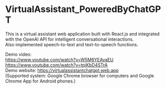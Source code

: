 # VirtualAssistant_PoweredByChatGPT
 This is a virtual assistant web application built with React.js and integrated with the OpenAI API for intelligent conversational interactions.
 <br />Also implemented speech-to-text and text-to-speech functions.
 
 Demo video:  <br />
 https://www.youtube.com/watch?v=W5M6YEAvaEU <br />
 https://www.youtube.com/watch?v=tpiKbD4STrA <br />
 Demo website: https://virtualassistantchatgpt.web.app <br />
 (Supported system: Google Chrome browser for computers and Google Chrome App for Android phones.)
